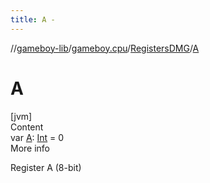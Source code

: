 ```yaml
---
title: A -
---
```

//[gameboy-lib](../../index.md)/[gameboy.cpu](../index.md)/[RegistersDMG](index.md)/[A](-a.md)



# A  
[jvm]  
Content  
var [A](-a.md): [Int](https://kotlinlang.org/api/latest/jvm/stdlib/kotlin/-int/index.html) = 0  
More info  


Register A (8-bit)

  



